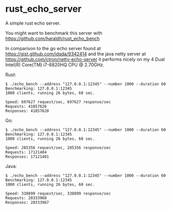 # rust_echo_server
A simple rust echo server.

You might want to benchmark this server with https://github.com/haraldh/rust_echo_bench

In comparison to the go echo server found at https://gist.github.com/idada/9342414 and the java netty server at https://github.com/ctron/netty-echo-server it performs nicely on my 4 Dual Intel(R) Core(TM) i7-6820HQ CPU @ 2.70GHz.

Rust:
```
$ ./echo_bench --address "127.0.0.1:12345" --number 1000 --duration 60
Benchmarking: 127.0.0.1:12345
1000 clients, running 26 bytes, 60 sec.

Speed: 697627 request/sec, 697627 response/sec
Requests: 41857626
Responses: 41857620
```

Go:
```
$ ./echo_bench --address "127.0.0.1:12345" --number 1000 --duration 60
Benchmarking: 127.0.0.1:12345
1000 clients, running 26 bytes, 60 sec.

Speed: 285356 request/sec, 285356 response/sec
Requests: 17121404
Responses: 17121401
```

Java:
```
$ ./echo_bench --address "127.0.0.1:12345" --number 1000 --duration 60
Benchmarking: 127.0.0.1:12345
1000 clients, running 26 bytes, 60 sec.

Speed: 338899 request/sec, 338899 response/sec
Requests: 20333968
Responses: 20333967
```
